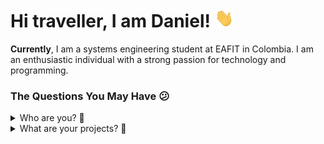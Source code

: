# Hi traveller, I am Daniel! </a><img  src="https://raw.githubusercontent.com/ABSphreak/ABSphreak/master/gifs/Hi.gif"  width="30px"  height="30px">


**Currently**, I am a systems engineering student at EAFIT in Colombia. I am an enthusiastic individual with a strong passion for technology and programming.




<h3>The Questions You May Have 😕</h3>
	<details>
	  <summary>Who are you? 👨</summary>
		  <pre>
  An enthusiastic individual who is always eager to learn and grow. I strive to work on comprehensive, end-to-end projects that 
  enhance both my technical skills.<br>
  My name describes my qualities,
  D - Diligent: Always thorough, careful, and persistent in his work or duties. 
  A - Ambitious: Strong desire and determination to achieve success. 
  N - Nurturing: Supportive and encouraging, always helping others to grow and develop. 
  I - Intelligent: Highly intellectual and shows good understanding and quickness of mind. 
  E - Enthusiastic: Shows intense and eager enjoyment, interest, or approval in his pursuits. 
  L - Loyal: Faithful to commitments or obligations, showing constant support to those who rely on him.
		  </pre>
	  </details>
  <details>
	  <summary>What are your projects? 👨</summary>
	  <pre>
	  As a student, I strive to keep moving forward and learning from all the projects I undertake ^^
	  

 - **SoftParqueadero**: This is a simple code written in Python, in a single file, which serves as basic software for recording
   vehicle entries and exits in parking lots.


	  </pre>
</details>

  

